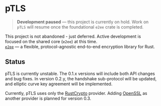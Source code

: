 # pTLS
> **Development paused** — this project is currently on hold.
> Work on `pTLS` will resume once the foundational `e2ee` crate is completed.

This project is not abandoned - just deferred. Active development is focused on
the shared core (`e2ee`) at this time.\
[`e2ee`](https://crates.io/crates/e2ee) — a flexible, protocol-agnostic
end-to-end encryption library for Rust.

## Status
pTLS is currently unstable. The 0.1.x versions will include both API changes
and bug fixes. In version 0.2.y, the handshake sub-protocol will be updated,
and elliptic curve key agreement will be implemented.

Currently, pTLS uses only the [RustCrypto](https://github.com/rustcrypto)
provider. Adding [OpenSSL](https://crates.io/crates/openssl) as another
provider is planned for version 0.3.
